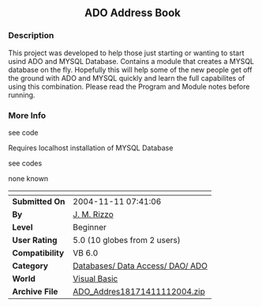 ﻿<div align="center">

## ADO Address Book


</div>

### Description

This project was developed to help those just starting or wanting to start usind ADO and MYSQL Database. Contains a module that creates a MYSQL database on the fly. Hopefully this will help some of the new people get off the ground with ADO and MYSQL quickly and learn the full capabilites of using this combination. Please read the Program and Module notes before running.
 
### More Info
 
see code

Requires localhost installation of MYSQL Database

see codes

none known


<span>             |<span>
---                |---
**Submitted On**   |2004-11-11 07:41:06
**By**             |[J\. M\. Rizzo](https://github.com/Planet-Source-Code/PSCIndex/blob/master/ByAuthor/j-m-rizzo.md)
**Level**          |Beginner
**User Rating**    |5.0 (10 globes from 2 users)
**Compatibility**  |VB 6\.0
**Category**       |[Databases/ Data Access/ DAO/ ADO](https://github.com/Planet-Source-Code/PSCIndex/blob/master/ByCategory/databases-data-access-dao-ado__1-6.md)
**World**          |[Visual Basic](https://github.com/Planet-Source-Code/PSCIndex/blob/master/ByWorld/visual-basic.md)
**Archive File**   |[ADO\_Addres18171411112004\.zip](https://github.com/Planet-Source-Code/j-m-rizzo-ado-address-book__1-57198/archive/master.zip)








